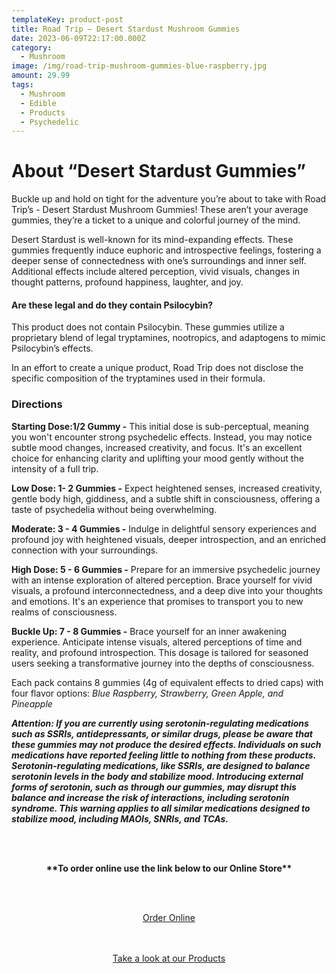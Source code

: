 ```yaml
---
templateKey: product-post
title: Road Trip – Desert Stardust Mushroom Gummies
date: 2023-06-09T22:17:00.000Z
category:
  - Mushroom
image: /img/road-trip-mushroom-gummies-blue-raspberry.jpg
amount: 29.99
tags:
  - Mushroom
  - Edible
  - Products
  - Psychedelic
---
```

# **About “Desert Stardust Gummies”**

Buckle up and hold on tight for the adventure you’re about to take with Road Trip’s - Desert Stardust Mushroom Gummies! These aren’t your average gummies, they’re a ticket to a unique and colorful journey of the mind.

Desert Stardust is well-known for its mind-expanding effects. These gummies frequently induce euphoric and introspective feelings, fostering a deeper sense of connectedness with one’s surroundings and inner self. Additional effects include altered perception, vivid visuals, changes in thought patterns, profound happiness, laughter, and joy.

#### **Are these legal and do they contain Psilocybin?**

This product does not contain Psilocybin. These gummies utilize a proprietary blend of legal tryptamines, nootropics, and adaptogens to mimic Psilocybin’s effects.

In an effort to create a unique product, Road Trip does not disclose the specific composition of the tryptamines used in their formula.

### **Directions**

**Starting Dose:1/2 Gummy -** This initial dose is sub-perceptual, meaning you won't encounter strong psychedelic effects. Instead, you may notice subtle mood changes, increased creativity, and focus. It's an excellent choice for enhancing clarity and uplifting your mood gently without the intensity of a full trip.

**Low Dose: 1- 2 Gummies -** Expect heightened senses, increased creativity, gentle body high, giddiness, and a subtle shift in consciousness, offering a taste of psychedelia without being overwhelming.

**Moderate: 3 - 4 Gummies -** Indulge in delightful sensory experiences and profound joy with heightened visuals, deeper introspection, and an enriched connection with your surroundings.

**High Dose: 5 - 6 Gummies -** Prepare for an immersive psychedelic journey with an intense exploration of altered perception. Brace yourself for vivid visuals, a profound interconnectedness, and a deep dive into your thoughts and emotions. It's an experience that promises to transport you to new realms of consciousness.

**Buckle Up: 7 - 8 Gummies -** Brace yourself for an inner awakening experience. Anticipate intense visuals, altered perceptions of time and reality, and profound introspection. This dosage is tailored for seasoned users seeking a transformative journey into the depths of consciousness.

Each pack contains 8 gummies (4g of equivalent effects to dried caps) with four flavor options: *Blue Raspberry, Strawberry, Green Apple, and Pineapple*

***Attention: If you are currently using serotonin-regulating medications such as SSRIs, antidepressants, or similar drugs, please be aware that these gummies may not produce the desired effects. Individuals on such medications have reported feeling little to nothing from these products. Serotonin-regulating medications, like SSRIs, are designed to balance serotonin levels in the body and stabilize mood. Introducing external forms of serotonin, such as through our gummies, may disrupt this balance and increase the risk of interactions, including serotonin syndrome. This warning applies to all similar medications designed to stabilize mood, including MAOIs, SNRIs, and TCAs.***

<br><br>

<Center>

**\*\*To order online use the link below to our Online Store\*\***

<br><br>

<Center><a class="link-view-more-products" target="_blank" href="https://capitalcbd.shop/product/road-trip-desert-stardust-mushroom-gummies-8ct/">Order Online</a></

<br><br><br>

<Center><a class="link-view-more-products" target="_blank" href="https://capitalamericanshaman.com/products">Take a look at our Products</a></Center>

<br><br>
